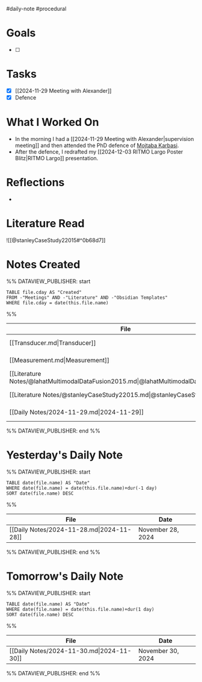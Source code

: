 #daily-note #procedural 

# Goals

- [ ] 

# Tasks

- [x] [[2024-11-29 Meeting with Alexander]]
- [x] Defence

# What I Worked On

- In the morning I had a [[2024-11-29 Meeting with Alexander|supervision meeting]] and then attended the PhD defence of [Mojtaba Karbasi](https://www.uio.no/ritmo/english/news-and-events/events/disputations/2024/karbasi/index.html).
- After the defence, I redrafted my [[2024-12-03 RITMO Largo Poster Blitz|RITMO Largo]] presentation.

# Reflections

- 

# Literature Read

![[@stanleyCaseStudy22015#^0b68d7]] 

# Notes Created


%% DATAVIEW_PUBLISHER: start
```dataview
TABLE file.cday AS "Created"
FROM -"Meetings" AND -"Literature" AND -"Obsidian Templates"
WHERE file.cday = date(this.file.name)
```
%%

| File                                                                                   | Created           |
| -------------------------------------------------------------------------------------- | ----------------- |
| [[Transducer.md\|Transducer]]                                                          | November 29, 2024 |
| [[Measurement.md\|Measurement]]                                                        | November 29, 2024 |
| [[Literature Notes/@lahatMultimodalDataFusion2015.md\|@lahatMultimodalDataFusion2015]] | November 29, 2024 |
| [[Literature Notes/@stanleyCaseStudy22015.md\|@stanleyCaseStudy22015]]                 | November 29, 2024 |
| [[Daily Notes/2024-11-29.md\|2024-11-29]]                                              | November 29, 2024 |

%% DATAVIEW_PUBLISHER: end %%

# Yesterday's Daily Note

%% DATAVIEW_PUBLISHER: start
```dataview
TABLE date(file.name) AS "Date"
WHERE date(file.name) = date(this.file.name)+dur(-1 day)
SORT date(file.name) DESC
```
%%

| File                                      | Date              |
| ----------------------------------------- | ----------------- |
| [[Daily Notes/2024-11-28.md\|2024-11-28]] | November 28, 2024 |

%% DATAVIEW_PUBLISHER: end %%
# Tomorrow's Daily Note

%% DATAVIEW_PUBLISHER: start
```dataview
TABLE date(file.name) AS "Date"
WHERE date(file.name) = date(this.file.name)+dur(1 day)
SORT date(file.name) DESC
```
%%

| File                                      | Date              |
| ----------------------------------------- | ----------------- |
| [[Daily Notes/2024-11-30.md\|2024-11-30]] | November 30, 2024 |

%% DATAVIEW_PUBLISHER: end %%


